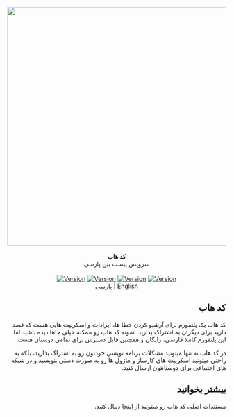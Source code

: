 <p align="center">
  <img src="https://github.com/lnxpy/codehub/blob/master/git_components/gitbanner.png" width="550px">
  <br>
  <br>
  <b>کد هاب</b>
  <br>
  <span>سرویس پیست بین پارسی</span>
  <br>
  <br>
  <a href="#"><img src="https://img.shields.io/github/issues/lnxpy/codehub?color=red&style=flat-square" alt="Version" style="max-width:100%;"></a>
  <a href="#"><img src="https://img.shields.io/github/stars/lnxpy/codehub?color=green&style=flat-square" alt="Version" style="max-width:100%;"></a>
  <a href="#"><img src="https://img.shields.io/github/forks/lnxpy/codehub?color=yellow&style=flat-square" alt="Version" style="max-width:100%;"></a>
  <a href="#"><img src="https://img.shields.io/github/license/lnxpy/codehub?color=blue&style=flat-square" alt="Version" style="max-width:100%;"></a>
  <br>
  <a href="https://github.com/lnxpy/codehub/blob/master/README_fa.md">پارسی</a> |
  <a href="https://github.com/lnxpy/codehub/blob/master/README.md">English</a>
  </p>

<h2 dir="rtl" align="right">کد هاب</h2>
<p dir="rtl" align="right">
 کد هاب یک پلتفورم برای آرشیو کردن خطا ها، ایرادات و اسکریپت هایی هست که قصد دارید برای دیگران به اشتراک بذارید. نمونه کد هاب رو ممکنه خیلی جاها دیده باشید اما این پلتفورم کاملا فارسی، رایگان و همچنین قابل دسترس برای تمامی دوستان هست.
</p>
<p dir="rtl" align="right">
در کد هاب نه تنها میتونید مشکلات برنامه نویسی خودتون رو به اشتراک بذارید، بلکه به راحتی میتونید اسکریپت های کارساز و ماژول ها رو به صورت دستی بنویسید و در شبکه های اجتماعی برای دوستانتون ارسال کنید.
  </p>

<h2 dir="rtl" align="right">بیشتر بخوانید</h2>
<p dir="rtl" align="right">
 مستندات اصلی کد هاب رو میتونید از <a href="http://codehub.pythonanywhere.com/docs">اینجا</a> دنبال کنید.
</p>
